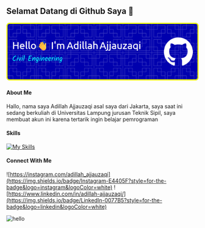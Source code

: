 ## Selamat Datang di Github Saya 👋

![Adillah Ajjjauzaqi](img/github-header-image.png)

<!--
**Dills28/Dills28** is a ✨ _special_ ✨ repository because its `README.md` (this file) appears on your GitHub profile.

Here are some ideas to get you started:

- 🔭 I’m currently working on ...
- 🌱 I’m currently learning ...
- 👯 I’m looking to collaborate on ...
- 🤔 I’m looking for help with ...
- 💬 Ask me about ...
- 📫 How to reach me: ...
- 😄 Pronouns: ...
- ⚡ Fun fact: ...
-->
#### About Me
Hallo, nama saya Adillah Ajjauzaqi asal saya dari Jakarta, saya saat ini sedang berkuliah di Universitas Lampung jurusan Teknik Sipil, saya membuat akun ini karena tertarik ingin belajar pemrograman 

#### Skills
[![My Skills](https://skillicons.dev/icons?i=sketchup,autocad,html,css,js,py&theme=light)](https://skillicons.dev)

#### Connect With Me
![https://instagram.com/adillah_ajjauzaqi](https://img.shields.io/badge/Instagram-E4405F?style=for-the-badge&logo=instagram&logoColor=white) ![https://www.linkedin.com/in/adillah-ajjauzaqi/](https://img.shields.io/badge/LinkedIn-0077B5?style=for-the-badge&logo=linkedin&logoColor=white)

![hello](https://media4.giphy.com/media/v1.Y2lkPTc5MGI3NjExZ3ZocXdsdTQ0aDJiaXN1NDU4d2V6aHp0MDc0eXdqZmlsbGJuanJuYSZlcD12MV9pbnRlcm5hbF9naWZfYnlfaWQmY3Q9Zw/Cmr1OMJ2FN0B2/giphy.gif)